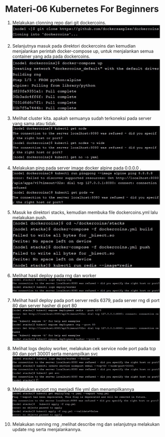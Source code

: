 <h1> Materi-06 Kubernetes For Beginners </h1>

1. Melakukan clonning repo dari git dockercoins.
![g1](g1.jpg) 

2. Selanjutnya masuk pada direktori dockercoins dan kemudian menjalankan perintah docker-compose up, untuk menjalankan semua container yang ada pada dockercoins.
![g2](g2.jpg) 

3. Melihat cluster kita. apakah semuanya sudah terkoneksi pada server yang sama atau tidak.
![g3](g3.jpg)

4. Melakukan ping pada server image docker alpine pada 0.0.0.0 .
![g4](g4.jpg)


5. Masuk ke direktori stacks, kemudian membuka file dockercoins.yml lalu melakukan push.
![g5](g5.jpg)

6. Melihat hasil deploy pada rng dan worker
![g6](g6.jpg)

7.  Melihat hasil deploy pada port server redis 6379, pada server rng di port 80 dan server hasher di port 80
![g7](g7.jpg)

8. Melihat logs deploy worker, melakukan cek service node port pada tcp 80 dan port 30001 serta menampilkan svc
![g8](g8.jpg)

9. Melakukan export rng menjadi file yml dan menampilkannya
![g9](g9.jpg)

10. Melakukan running rng ,melihat describe rng dan selanjutnya melakukan update rng serta menjalankannya.
 

